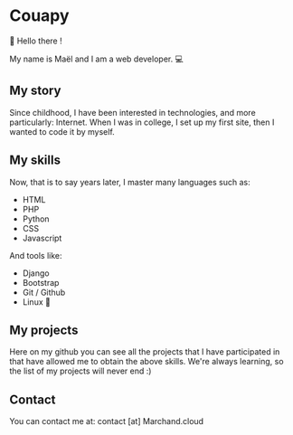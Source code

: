 # Couapy

👋 Hello there !

My name is Maël and I am a web developer. 💻

## My story

Since childhood, I have been interested in technologies, and more particularly: Internet.
When I was in college, I set up my first site, then I wanted to code it by myself.

## My skills

Now, that is to say years later, I master many languages such as:

- HTML
- PHP
- Python
- CSS
- Javascript

And tools like:

- Django
- Bootstrap
- Git / Github
- Linux 🐧

## My projects

Here on my github you can see all the projects that I have participated in that have allowed me to obtain the above skills.
We're always learning, so the list of my projects will never end :)

## Contact

You can contact me at: contact [at] Marchand.cloud
